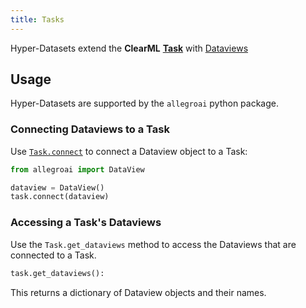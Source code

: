 ```yaml
---
title: Tasks
---
```

 
Hyper-Datasets extend the **ClearML** [**Task**](../fundamentals/task.md) with [Dataviews](dataviews.md)

## Usage 

Hyper-Datasets are supported by the `allegroai` python package.

### Connecting Dataviews to a Task

Use [`Task.connect`](../references/sdk/task.md#connect) to connect a Dataview object to a Task: 

```python
from allegroai import DataView

dataview = DataView()
task.connect(dataview)
```

### Accessing a Task's Dataviews

Use the `Task.get_dataviews` method to access the Dataviews that are connected to a Task. 

```python
task.get_dataviews():
```

This returns a dictionary of Dataview objects and their names.
        
